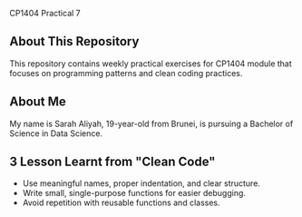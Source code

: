  CP1404 Practical 7

## About This Repository
This repository contains weekly practical exercises for CP1404 module that focuses on programming patterns and clean coding practices. 

## About Me
My name is Sarah Aliyah, 19-year-old from Brunei, is pursuing a Bachelor of Science in Data Science.

## 3 Lesson Learnt from "Clean Code"
- Use meaningful names, proper indentation, and clear structure.
- Write small, single-purpose functions for easier debugging.
- Avoid repetition with reusable functions and classes.
